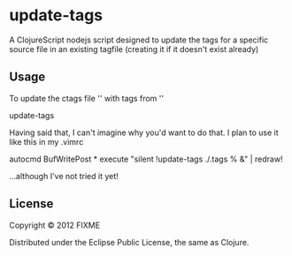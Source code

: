 # update-tags

A ClojureScript nodejs script designed to update the tags for a specific source file in an existing tagfile (creating it if it doesn't exist already)

## Usage

To update the ctags file '<tags-file>' with tags from '<src-file>'

  update-tags <tag-file> <src-file>

Having said that, I can't imagine why you'd want to do that. I plan to use it like this in my .vimrc

  autocmd BufWritePost * execute "silent !update-tags ./.tags % &" | redraw!

...although I've not tried it yet!



## License

Copyright © 2012 FIXME

Distributed under the Eclipse Public License, the same as Clojure.

